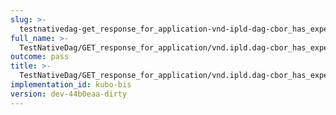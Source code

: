 ```yaml
---
slug: >-
  testnativedag-get_response_for_application-vnd-ipld-dag-cbor_has_expected_content-type-header_content-type
full_name: >-
  TestNativeDag/GET_response_for_application/vnd.ipld.dag-cbor_has_expected_Content-Type/Header_Content-Type
outcome: pass
title: >-
  TestNativeDag/GET_response_for_application/vnd.ipld.dag-cbor_has_expected_Content-Type/Header_Content-Type
implementation_id: kubo-bis
version: dev-44b0eaa-dirty
---
```


